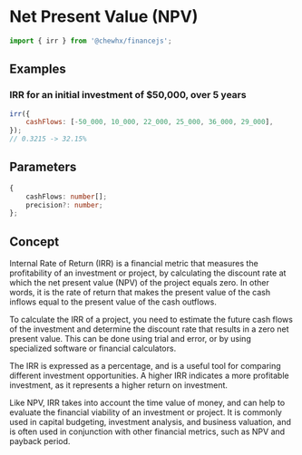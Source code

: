 # Net Present Value (NPV)

```javascript
import { irr } from '@chewhx/financejs';
```

## Examples

### IRR for an initial investment of $50,000, over 5 years

```javascript
irr({
	cashFlows: [-50_000, 10_000, 22_000, 25_000, 36_000, 29_000],
});
// 0.3215 -> 32.15%
```

## Parameters

```typescript
{
	cashFlows: number[];
	precision?: number;
};
```

## Concept

Internal Rate of Return (IRR) is a financial metric that measures the profitability of an investment or project, by calculating the discount rate at which the net present value (NPV) of the project equals zero. In other words, it is the rate of return that makes the present value of the cash inflows equal to the present value of the cash outflows.

To calculate the IRR of a project, you need to estimate the future cash flows of the investment and determine the discount rate that results in a zero net present value. This can be done using trial and error, or by using specialized software or financial calculators.

The IRR is expressed as a percentage, and is a useful tool for comparing different investment opportunities. A higher IRR indicates a more profitable investment, as it represents a higher return on investment.

Like NPV, IRR takes into account the time value of money, and can help to evaluate the financial viability of an investment or project. It is commonly used in capital budgeting, investment analysis, and business valuation, and is often used in conjunction with other financial metrics, such as NPV and payback period.
